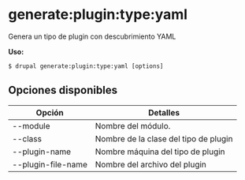 # generate:plugin:type:yaml
Genera un tipo de plugin con descubrimiento YAML

**Uso:**
```
$ drupal generate:plugin:type:yaml [options] 
```

## Opciones disponibles
Opción | Detalles
-------|-------------
--module | Nombre del módulo.
--class | Nombre de la clase del tipo de plugin
--plugin-name | Nombre máquina del tipo de plugin
--plugin-file-name | Nombre del archivo del plugin
